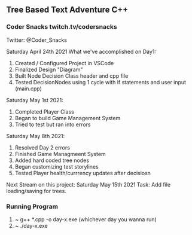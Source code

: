 ## Tree Based Text Adventure C++
### Coder Snacks twitch.tv/codersnacks
Twitter: @Coder_Snacks

Saturday April 24th 2021 
What we've accomplished on Day1: 
1. Created / Configured Project in VSCode
2. Finalized Design "Diagram" 
3. Built Node Decision Class header and cpp file
4. Tested DecisionNodes using 1 cycle with if statements and user input (main.cpp)


Saturday May 1st 2021:
1. Completed Player Class
2. Began to build Game Management System
3. Tried to test but ran into errors

Saturday May 8th 2021:
1. Resolved Day 2 errors
2. Finished Game Managmeent System
3. Added hard coded tree nodes
4. Began customizing test storylines
5. Tested Player health/currrency updates after decisiosn

Next Stream on this project: Saturday May 15th 2021 
Task: Add file loading/saving for trees.


### Running Program 
1. ~ g++ *.cpp -o day-x.exe (whichever day you wanna run)
3. ~ ./day-x.exe
